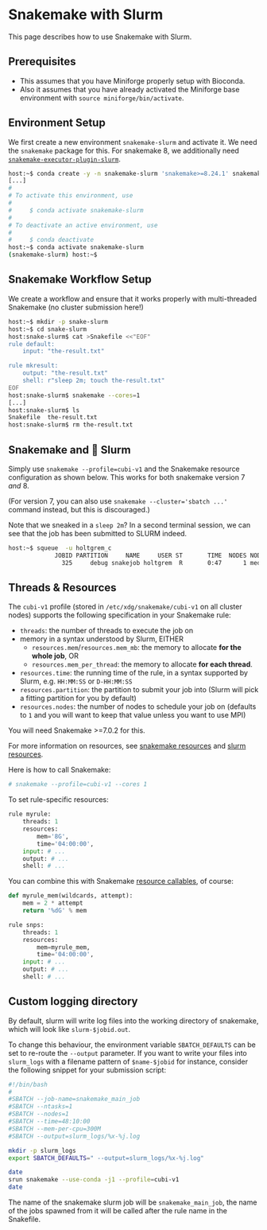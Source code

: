 # Snakemake with Slurm

This page describes how to use Snakemake with Slurm.

## Prerequisites

- This assumes that you have Miniforge properly setup with Bioconda.
- Also it assumes that you have already activated the Miniforge base environment with `source miniforge/bin/activate`.

## Environment Setup

We first create a new environment `snakemake-slurm` and activate it.
We need the `snakemake` package for this.
For snakemake 8, we additionally need [`snakemake-executor-plugin-slurm`](https://snakemake.github.io/snakemake-plugin-catalog/plugins/executor/slurm.html).

```bash
host:~$ conda create -y -n snakemake-slurm 'snakemake>=8.24.1' snakemake-executor-plugin-slurm
[...]
#
# To activate this environment, use
#
#     $ conda activate snakemake-slurm
#
# To deactivate an active environment, use
#
#     $ conda deactivate
host:~$ conda activate snakemake-slurm
(snakemake-slurm) host:~$
```

## Snakemake Workflow Setup

We create a workflow and ensure that it works properly with multi-threaded Snakemake (no cluster submission here!)

```bash
host:~$ mkdir -p snake-slurm
host:~$ cd snake-slurm
host:snake-slurm$ cat >Snakefile <<"EOF"
rule default:
    input: "the-result.txt"

rule mkresult:
    output: "the-result.txt"
    shell: r"sleep 2m; touch the-result.txt"
EOF
host:snake-slurm$ snakemake --cores=1
[...]
host:snake-slurm$ ls
Snakefile  the-result.txt
host:snake-slurm$ rm the-result.txt
```

## Snakemake and :tada: Slurm

Simply use `snakemake --profile=cubi-v1` and the Snakemake resource configuration as shown below.
This works for both snakemake version 7 *and* 8.

(For version 7, you can also use `snakemake --cluster='sbatch ...'` command instead, but this is discouraged.)

Note that we sneaked in a `sleep 2m`? In a second terminal session, we can see that the job has been submitted to SLURM indeed.

```bash
host:~$ squeue  -u holtgrem_c
             JOBID PARTITION     NAME     USER ST       TIME  NODES NODELIST(REASON)
               325     debug snakejob holtgrem  R       0:47      1 med0127
```

## Threads & Resources

The `cubi-v1` profile (stored in `/etc/xdg/snakemake/cubi-v1` on all cluster nodes) supports the following specification in your Snakemake rule:

* `threads`: the number of threads to execute the job on
* memory in a syntax understood by Slurm, EITHER
    * `resources.mem`/`resources.mem_mb`: the memory to allocate **for the whole job**, OR 
    * `resources.mem_per_thread`: the memory to allocate **for each thread**.
* `resources.time`: the running time of the rule, in a syntax supported by Slurm, e.g. `HH:MM:SS` or `D-HH:MM:SS`
* `resources.partition`: the partition to submit your job into (Slurm will pick a fitting partition for you by default)
* `resources.nodes`: the number of nodes to schedule your job on (defaults to `1` and you will want to keep that value unless you want to use MPI)

You will need Snakemake >=7.0.2 for this.

For more information on resources, see [snakemake resources](https://snakemake.readthedocs.io/en/latest/snakefiles/rules.html#standard-resources) and [slurm resources](https://snakemake.github.io/snakemake-plugin-catalog/plugins/executor/slurm.html#advanced-resource-specifications).

Here is how to call Snakemake:

```bash
# snakemake --profile=cubi-v1 --cores 1
```

To set rule-specific resources:

```python
rule myrule:
    threads: 1
    resources:
        mem='8G',
        time='04:00:00',
    input: # ...
    output: # ...
    shell: # ...
```

You can combine this with Snakemake [resource callables](https://snakemake.readthedocs.io/en/stable/snakefiles/rules.html?highlight=resources#resources), of course:

```python
def myrule_mem(wildcards, attempt):
    mem = 2 * attempt
    return '%dG' % mem

rule snps:
    threads: 1
    resources:
        mem=myrule_mem,
        time='04:00:00',
    input: # ...
    output: # ...
    shell: # ...
```

## Custom logging directory

By default, slurm will write log files into the working directory of snakemake, which will look like `slurm-$jobid.out`.

To change this behaviour, the environment variable `SBATCH_DEFAULTS` can be set to re-route the `--output` parameter. If you want to write your files into `slurm_logs` with a filename pattern of `$name-$jobid` for instance, consider the following snippet for your submission script:

```bash
#!/bin/bash
#
#SBATCH --job-name=snakemake_main_job
#SBATCH --ntasks=1
#SBATCH --nodes=1
#SBATCH --time=48:10:00
#SBATCH --mem-per-cpu=300M
#SBATCH --output=slurm_logs/%x-%j.log

mkdir -p slurm_logs
export SBATCH_DEFAULTS=" --output=slurm_logs/%x-%j.log"

date
srun snakemake --use-conda -j1 --profile=cubi-v1
date

```

The name of the snakemake slurm job will be `snakemake_main_job`, the name of the jobs spawned from it will be called after the rule name in the Snakefile.

